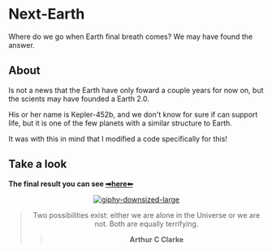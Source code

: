 # Next-Earth
Where do we go when Earth final breath comes? We may have found the answer.

## About

Is not a news that the Earth have only foward a couple years for now on, but the scients may have founded a Earth 2.0.

His or her name is Kepler-452b, and we don't know for sure if can support life, but  it is one of the few planets with a similar structure to Earth.

It was with this in mind that I modified a code specifically for this!

## Take a look 

 **The final result you can see [➡here⬅](https://bumboobee.github.io/next-earth/)**
 
<div align="center">

 [![giphy-downsized-large](https://user-images.githubusercontent.com/94147847/153650573-c0a569bd-344b-4b4f-a07a-f7e1e4ad8dc0.gif)](https://bumboobee.github.io/next-earth/)

 > Two possibilities exist: either we are alone in the Universe or we are not. Both are equally terrifying.
 >> **Arthur C Clarke**
<div \>

